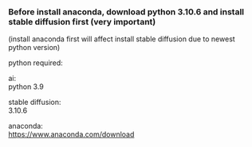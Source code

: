 ### Before install anaconda, download python 3.10.6 and install stable diffusion first (very important)
(install anaconda first will affect install stable diffusion due to newest python version)

python required:  

ai:  
python 3.9  

stable diffusion:  
3.10.6 

anaconda:  
https://www.anaconda.com/download  
